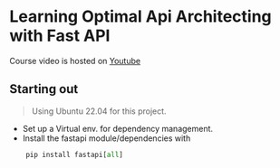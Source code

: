 # Learning Optimal Api Architecting with Fast API

Course video is hosted on [Youtube](https://youtu.be/0sOvCWFmrtA?list=PL1rYsxRTxo1KBas9ljQv999UGGfRKx7VP)

## Starting out

> Using Ubuntu 22.04 for this project.

- Set up a Virtual env. for dependency management.
- Install the fastapi module/dependencies with

``` Python
    pip install fastapi[all]
```